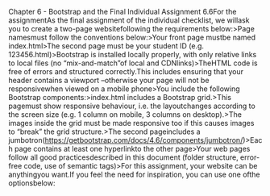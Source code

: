 Chapter 6 - Bootstrap and the Final Individual Assignment 
6.6For the assignmentAs the final assignment of the individual checklist, we willask you to create a two-page websitefollowing the requirements below:>Page namesmust follow the conventions below:>Your front page mustbe named index.html>The second page must be your student ID (e.g. 123456.html)>Bootstrap is installed locally properly, with only relative links to local files (no “mix-and-match”of local and CDNlinks)>TheHTML code is free of errors and structured correctly.This includes ensuring that your header contains a viewport –otherwise your page will not be responsivewhen viewed on a mobile phone>You include the following Bootstrap components:>index.html includes a Bootstrap grid.>This pagemust show responsive behaviour, i.e. the layoutchanges according to the screen size (e.g. 1 column on mobile, 3 columns on desktop).>The images inside the grid must be made responsive too if this causes images to “break” the grid structure.>The second pageincludes a jumbotron(https://getbootstrap.com/docs/4.6/components/jumbotron/)>Each page contains at least one hyperlinkto the other page>Your web pages follow all good practicesdescribed in this document (folder structure, error-free code, use of semantic tags)>For this assignment, your website can be anythingyou want.If you feel the need for inspiration, you can use one ofthe optionsbelow:
